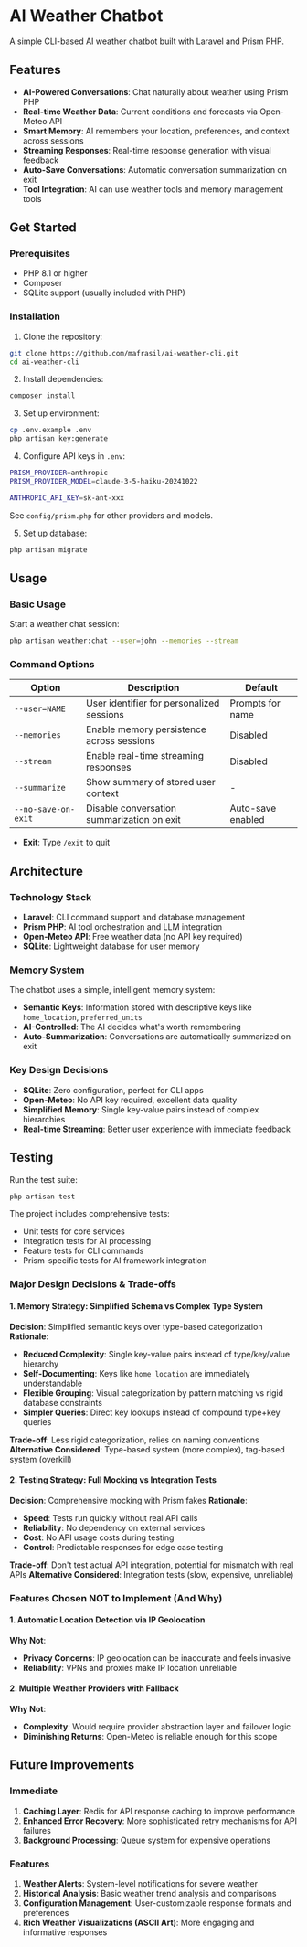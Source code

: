 # AI Weather Chatbot

A simple CLI-based AI weather chatbot built with Laravel and Prism PHP.

## Features

-   **AI-Powered Conversations**: Chat naturally about weather using Prism PHP
-   **Real-time Weather Data**: Current conditions and forecasts via Open-Meteo API
-   **Smart Memory**: AI remembers your location, preferences, and context across sessions
-   **Streaming Responses**: Real-time response generation with visual feedback
-   **Auto-Save Conversations**: Automatic conversation summarization on exit
-   **Tool Integration**: AI can use weather tools and memory management tools

## Get Started

### Prerequisites

-   PHP 8.1 or higher
-   Composer
-   SQLite support (usually included with PHP)

### Installation

1. Clone the repository:

```bash
git clone https://github.com/mafrasil/ai-weather-cli.git
cd ai-weather-cli
```

2. Install dependencies:

```bash
composer install
```

3. Set up environment:

```bash
cp .env.example .env
php artisan key:generate
```

4. Configure API keys in `.env`:

```bash
PRISM_PROVIDER=anthropic
PRISM_PROVIDER_MODEL=claude-3-5-haiku-20241022

ANTHROPIC_API_KEY=sk-ant-xxx
```

See `config/prism.php` for other providers and models.

5. Set up database:

```bash
php artisan migrate
```

## Usage

### Basic Usage

Start a weather chat session:

```bash
php artisan weather:chat --user=john --memories --stream
```

### Command Options

| Option              | Description                                | Default           |
| ------------------- | ------------------------------------------ | ----------------- |
| `--user=NAME`       | User identifier for personalized sessions  | Prompts for name  |
| `--memories`        | Enable memory persistence across sessions  | Disabled          |
| `--stream`          | Enable real-time streaming responses       | Disabled          |
| `--summarize`       | Show summary of stored user context        | -                 |
| `--no-save-on-exit` | Disable conversation summarization on exit | Auto-save enabled |

-   **Exit**: Type `/exit` to quit

## Architecture

### Technology Stack

-   **Laravel**: CLI command support and database management
-   **Prism PHP**: AI tool orchestration and LLM integration
-   **Open-Meteo API**: Free weather data (no API key required)
-   **SQLite**: Lightweight database for user memory

### Memory System

The chatbot uses a simple, intelligent memory system:

-   **Semantic Keys**: Information stored with descriptive keys like `home_location`, `preferred_units`
-   **AI-Controlled**: The AI decides what's worth remembering
-   **Auto-Summarization**: Conversations are automatically summarized on exit

### Key Design Decisions

-   **SQLite**: Zero configuration, perfect for CLI apps
-   **Open-Meteo**: No API key required, excellent data quality
-   **Simplified Memory**: Single key-value pairs instead of complex hierarchies
-   **Real-time Streaming**: Better user experience with immediate feedback

## Testing

Run the test suite:

```bash
php artisan test
```

The project includes comprehensive tests:

-   Unit tests for core services
-   Integration tests for AI processing
-   Feature tests for CLI commands
-   Prism-specific tests for AI framework integration

### Major Design Decisions & Trade-offs

#### 1. Memory Strategy: Simplified Schema vs Complex Type System

**Decision**: Simplified semantic keys over type-based categorization
**Rationale**:

-   **Reduced Complexity**: Single key-value pairs instead of type/key/value hierarchy
-   **Self-Documenting**: Keys like `home_location` are immediately understandable
-   **Flexible Grouping**: Visual categorization by pattern matching vs rigid database constraints
-   **Simpler Queries**: Direct key lookups instead of compound type+key queries

**Trade-off**: Less rigid categorization, relies on naming conventions
**Alternative Considered**: Type-based system (more complex), tag-based system (overkill)

#### 2. Testing Strategy: Full Mocking vs Integration Tests

**Decision**: Comprehensive mocking with Prism fakes
**Rationale**:

-   **Speed**: Tests run quickly without real API calls
-   **Reliability**: No dependency on external services
-   **Cost**: No API usage costs during testing
-   **Control**: Predictable responses for edge case testing

**Trade-off**: Don't test actual API integration, potential for mismatch with real APIs
**Alternative Considered**: Integration tests (slow, expensive, unreliable)

### Features Chosen NOT to Implement (And Why)

#### 1. Automatic Location Detection via IP Geolocation

**Why Not**:

-   **Privacy Concerns**: IP geolocation can be inaccurate and feels invasive
-   **Reliability**: VPNs and proxies make IP location unreliable

#### 2. Multiple Weather Providers with Fallback

**Why Not**:

-   **Complexity**: Would require provider abstraction layer and failover logic
-   **Diminishing Returns**: Open-Meteo is reliable enough for this scope

## Future Improvements

### Immediate

1. **Caching Layer**: Redis for API response caching to improve performance
2. **Enhanced Error Recovery**: More sophisticated retry mechanisms for API failures
3. **Background Processing**: Queue system for expensive operations

### Features

1. **Weather Alerts**: System-level notifications for severe weather
2. **Historical Analysis**: Basic weather trend analysis and comparisons
3. **Configuration Management**: User-customizable response formats and preferences
4. **Rich Weather Visualizations (ASCII Art)**: More engaging and informative responses
